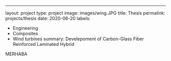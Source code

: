 ---
layout: project
type: project
image: images/wing.JPG
title: Thesis
permalink: projects/thesis
date: 2020-06-20
labels:
  - Engineering
  - Composites
  - Wind turbines
summary: Develepoment of Carbon-Glass Fiber Reinforced Laminated Hybrid


MERHABA
